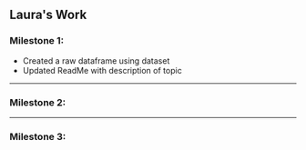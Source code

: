 ## Laura's Work


### Milestone 1: 
- Created a raw dataframe using dataset
- Updated ReadMe with description of topic

---

### Milestone 2:



---

### Milestone 3: 
